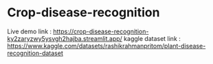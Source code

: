 # Crop-disease-recognition

Live demo link : https://crop-disease-recognition-ky2zaryzwy5ysvgh2hajba.streamlit.app/
kaggle dataset link : https://www.kaggle.com/datasets/rashikrahmanpritom/plant-disease-recognition-dataset
